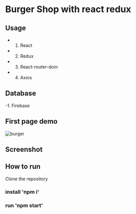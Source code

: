 # Burger Shop with react redux

## Usage
- 1. React
- 2. Redux
- 3. React-router-dom
- 4. Axios

## Database
-1. Firebase


## First page demo
![burger](https://user-images.githubusercontent.com/58458593/118775357-a8be6a80-b8a8-11eb-85d3-8267020a086a.gif)

## Screenshot

## How to run
Clone the repository 
### install 'npm i'
### run 'npm start'
